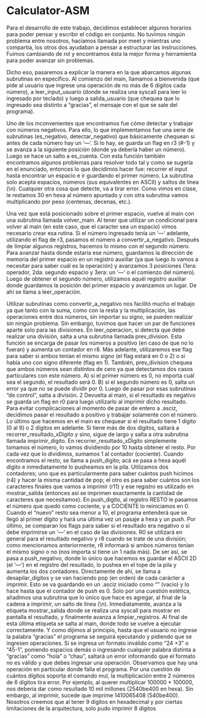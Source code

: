 # Calculator-ASM

Para el desarrollo de este trabajo, decidimos establecer algunos horarios para poder pensar y 
escribir el código en conjunto. No tuvimos ningún problema entre nosotros, hacíamos llamada por 
meet y mientras uno compartía, los otros dos ayudaban a pensar a estructurar las instrucciones. 
Fuimos cambiando de rol y encontramos ésta la mejor forma y herramienta para poder avanzar sin 
problemas.

Dicho eso, pasaremos a explicar la manera en la que abarcamos algunas subrutinas en específico. 
Al comienzo del main, llamamos a bienvenida (que pide al usuario que ingrese una operación de no 
más de 6 dígitos cada número), a leer_input_usuario (donde se realiza una syscall para leer lo 
ingresado por teclado) y luego a salida_usuario (que chequea que lo ingresado sea distinto a 
“gracias”, el mensaje con el que se sale del programa).

Uno de los inconvenientes que encontramos fue cómo detectar y trabajar con números negativos. 
Para ello, lo que implementamos fue una serie de subrutinas (es_negativo, detectar_negativo) que 
básicamente chequean si antes de cada número hay un ‘—‘. Si lo hay, se guarda un flag en r3 (#-1) 
y se avanza a la siguiente posición (donde ya debería haber un número). Luego se hace un salto a 
es_cuenta. Con esta función también encontramos algunos problemas para resolver todo tal y 
como se sugería en el enunciado, entonces lo que decidimos hacer fue: recorrer el input hasta 
encontrar un espacio e ir guardando el primer número. La subrutina solo acepta espacios, números 
(sus equivalentes en ASCII) y saltos de línea (\n). Cualquier otra cosa que detecte, va a tirar error.
Como vimos en clase, le restamos 30 en hexa al número apuntado y con otra subrutina vamos 
multiplicando por peso (centenas, decenas, etc.).

Una vez que está posicionado sobre el primer espacio, vuelve al main con una subrutina llamada 
volver_main. Al tener que utilizar un condicional para volver al main (en este caso, que el caracter 
sea un espacio) vimos necesario crear esa rutina. Si el número ingresado tenía un ‘—‘ adelante, 
utilizando el flag de r3, pasamos el número a convertir_a_negativo. Después de limpiar algunos 
registros, hacemos lo mismo con el segundo número. Para avanzar hasta donde estaría ese número, 
guardamos la dirección de memoria del primer espacio en un registro auxiliar (ya que luego lo vamos 
a necesitar para saber cuál es la operación) y avanzamos 3 posiciones (1era: operador, 2da: segundo 
espacio y 3era: un ‘—‘ o el comienzo del número). Luego de obtener el segundo número, utilizamos 
aquél registro auxiliar donde guardamos la posición del primer espacio y avanzamos un lugar. De 
ahí se llama a leer_operación.

Utilizar subrutinas como convertir_a_negativo nos facilitó mucho el trabajo ya que tanto con la 
suma, como con la resta y la multiplicación, las operaciones entre dos números, sin importar su 
signo, se pueden realizar sin ningún problema. Sin embargo, tuvimos que hacer un par de funciones 
aparte solo para las divisiones. 
En leer_operacion, si detecta que debe realizar una división, salta a una subrutina llamada 
prev_division. Esta función se encarga de pasar los números a positivo (en caso de que no lo fueran) 
y aumenta un contador en r8. Más adelante, utilizaremos ese flag para saber si ambos tenían el 
mismo signo (el flag estará en 0 o 2) o si había uno con signo diferente (flag en 1).
También, prev_division chequea que ambos números sean distintos de cero ya que detectamos dos 
casos particulares con este número. A) si el primer número es 0, no importa cuál sea el segundo, el 
resultado será 0. B) si el segundo número es 0, salta un error ya que no se puede dividir por 0. Luego 
de pasar por esas subrutinas “de control”, salta a división.
2
Devuelta al main, si el resultado es negativo se guarda un flag en r0 para luego utilizarlo al imprimir 
dicho resultado. Para evitar complicaciones al momento de pasar de entero a .asciz, decidimos pasar 
el resultado a positivo y trabajar solamente con el número.
Lo último que hacemos en el main es chequear si el resultado tiene 1 digito (0 al 9) o 2 dígitos en 
adelante. Si tiene más de dos dígitos, saltará a recorrer_resultado_xDigito y sino, sigue de largo y 
salta a otra subrutina llamada imprimir_digito.
En recorrer_resultado_xDigito simplemente tomamos el número, lo vamos dividiendo por 10 hasta 
obtener el resto. Por cada vez que lo dividimos, sumamos 1 al contador (cociente). Cuando 
encontramos el resto, se llama a push_digito; acá se pasa a hexa aquél digito e inmediatamente lo 
pusheamos en la pila. Utilizamos dos contadores; uno que es 
particularmente para saber cuántos push hicimos (r4) y hacer la 
misma cantidad de pop; el otro es para saber cuántos son los 
caracteres finales que vamos a imprimir (r11) y ese registro es 
utilizado en mostrar_salida (entonces así se imprimen 
exactamente la cantidad de caracteres que necesitamos). En 
push_digito, al registro RESTO le pasamos el número que quedó 
como cociente, y a COCIENTE lo reiniciamos en 0. Cuando el 
“nuevo” resto sea menor a 10, el programa entenderá que se llegó 
al primer dígito y hará una última vez un pasaje a hexa y un push.
Por último, se comparan los flags para saber si el resultado era negativo o si debe imprimirse un 
‘—‘ en el caso de las divisiones. R0 se utilizará en general para el resultado negativo y r8 cuando se 
trate de una división; como mencionamos anteriormente, r8 informará si ambos números tenían el 
mismo signo o no (nos importa si tiene un 1 nada más).
De ser así, se pasa a push_negativo, donde lo único que hacemos es guardar el ASCII 2D (el ‘—‘) en 
el registro del resultado, lo pushea en el tope de la pila y aumenta los dos contadores. Directamente 
de ahí, se llama a desapilar_digitos y se van haciendo pop (en orden) de cada carácter a imprimir. 
Esto se va guardando en un .asciz iniciado como “” (vacío) y lo hace hasta que el contador de push 
es 0.
Solo por una cuestión estética, añadimos una subrutina que lo único que hace es agregar, al final de 
la cadena a imprimir, un salto de línea (\n). Inmediatamente, avanza a la etiqueta mostrar_salida
donde se realiza una syscall para mostrar en pantalla el resultado, y finalmente avanza a
limpiar_registros. Al final de esta última etiqueta se salta al main, donde todo se vuelve a ejecutar 
correctamente. Y como dijimos al principio, hasta que el usuario no ingrese la palabra “gracias” el 
programa se seguirá ejecutando y pidiendo que se ingresen operaciones. Si se ingresa un formato 
inválido como “24 +3” o “45-1”, poniendo espacios demás o ingresando cualquier palabra distinta a 
“gracias” como “hola” o “chau”, saltará un error informando que el formato no es válido y que debes 
ingresar una operación. 
Observamos que hay una operación en particular donde falla el programa. Por una cuestión de 
cuántos dígitos soporta el comando mul, la multiplicación entre 2 números de 6 dígitos tira error. 
Por ejemplo, al querer multiplicar 100000 * 100000, nos debería dar como resultado 10 mil millones 
(2540be400 en hexa). Sin embargo, al imprimir, sucede que imprime 1410065408 (540be400). 
Nosotros creemos que al tener 9 dígitos en hexadecimal y por ciertas limitaciones de la arquitectura, 
solo pudo imprimir 8 dígitos
